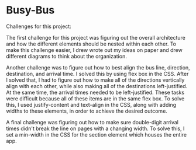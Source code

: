 # Busy-Bus

Challenges for this project:

The first challenge for this project was figuring out the overall architecture and how the different elements should be nested within each other. To make this challenge easier, I drew wrote out my ideas on paper and drew different diagrams to think about the organization. 

Another challenge was to figure out how to best align the bus line, direction, destination, and arrival time. I solved this by using flex box in the CSS. After I solved that, I had to figure out how to make all of the directions vertically align with each other, while also making all of the destinations left-justified. At the same time, the arrival times needed to be left-justified. These tasks were difficult because all of these items are in the same flex box. To solve this, I used justify-content and text-align in the CSS, along with adding widths to these elements, in order to achieve the desired outcome. 

A final challenge was figuring out how to make sure double-digit arrival times didn't break the line on pages with a changing width. To solve this, I set a min-width in the CSS for the section element which houses the entire app. 
